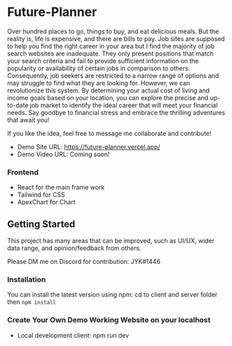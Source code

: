 # Future-Planner

Over hundred places to go, things to buy, and eat delicious meals. But the reality is, life is expensive, and there are bills to pay. Job sites are supposed to help you find the right career in your area but I find the majority of job search websites are inadequate. They only present positions that match your search criteria and fail to provide sufficient information on the popularity or availability of certain jobs in comparison to others. Consequently, job seekers are restricted to a narrow range of options and may struggle to find what they are looking for. However, we can revolutionize this system. By determining your actual cost of living and income goals based on your location, you can explore the precise and up-to-date job market to identify the ideal career that will meet your financial needs. Say goodbye to financial stress and embrace the thrilling adventures that await you!

If you like the idea, feel free to message me collaborate and contribute!

- Demo Site URL: https://future-planner.vercel.app/
- Demo Video URL: Coming soon!

### Frontend

- React for the main frame work
- Tailwind for CSS
- ApexChart for Chart

## Getting Started

This project has many areas that can be improved, such as UI/UX, wider data range, and opinion/feedback from others.

Please DM me on Discord for contribution: JYK#1446

### Installation

You can install the latest version using npm:
cd to client and server folder then
`npm install`

### Create Your Own Demo Working Website on your localhost

- Local development client:
  npm run dev
